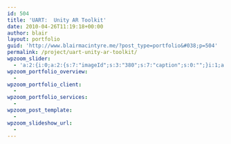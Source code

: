 ```yaml
---
id: 504
title: 'UART:  Unity AR Toolkit'
date: 2010-04-26T11:19:18+00:00
author: blair
layout: portfolio
guid: 'http://www.blairmacintyre.me/?post_type=portfolio&#038;p=504'
permalink: /project/uart-unity-ar-toolkit/
wpzoom_slider:
  - 'a:2:{i:0;a:2:{s:7:"imageId";s:3:"380";s:7:"caption";s:0:"";}i:1;a:2:{s:7:"imageId";s:3:"379";s:7:"caption";s:0:"";}}'
wpzoom_portfolio_overview:
  - 
wpzoom_portfolio_client:
  - 
wpzoom_portfolio_services:
  - 
wpzoom_post_template:
  - 
wpzoom_slideshow_url:
  - 
---
```

